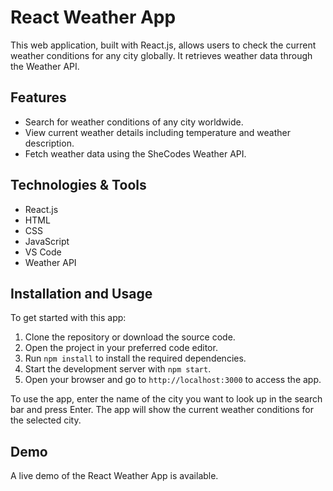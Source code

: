 # React Weather App

This web application, built with React.js, allows users to check the current weather conditions for any city globally. It retrieves weather data through the Weather API.

## Features
- Search for weather conditions of any city worldwide.
- View current weather details including temperature and weather description.
- Fetch weather data using the SheCodes Weather API.

## Technologies & Tools
- React.js
- HTML
- CSS
- JavaScript
- VS Code
- Weather API

## Installation and Usage
To get started with this app:

1. Clone the repository or download the source code.
2. Open the project in your preferred code editor.
3. Run `npm install` to install the required dependencies.
4. Start the development server with `npm start`.
5. Open your browser and go to `http://localhost:3000` to access the app.

To use the app, enter the name of the city you want to look up in the search bar and press Enter. The app will show the current weather conditions for the selected city.

## Demo
A live demo of the React Weather App is available.
